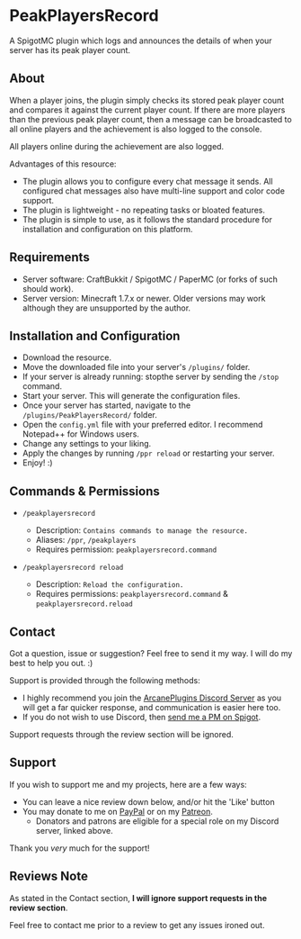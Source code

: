 # PeakPlayersRecord
A SpigotMC plugin which logs and announces the details of when your server has its peak player count.

## About
When a player joins, the plugin simply checks its stored peak player count and compares it against the current player count. If there are more players than the previous peak player count, then a message can be broadcasted to all online players and the achievement is also logged to the console.

All players online during the achievement are also logged.

Advantages of this resource:
* The plugin allows you to configure every chat message it sends. All configured chat messages also have multi-line support and color code support.
* The plugin is lightweight - no repeating tasks or bloated features.
* The plugin is simple to use, as it follows the standard procedure for installation and configuration on this platform.

## Requirements
* Server software: CraftBukkit / SpigotMC / PaperMC (or forks of such should work).
* Server version: Minecraft 1.7.x or newer. Older versions may work although they are unsupported by the author.

## Installation and Configuration
* Download the resource.
* Move the downloaded file into your server's `/plugins/` folder. 
* If your server is already running: stopthe server by sending the `/stop` command.
* Start your server. This will generate the configuration files.
* Once your server has started, navigate to the `/plugins/PeakPlayersRecord/` folder.
* Open the `config.yml` file with your preferred editor. I recommend Notepad++ for Windows users.
* Change any settings to your liking.
* Apply the changes by running `/ppr reload` or restarting your server.
* Enjoy! :)

## Commands & Permissions
* `/peakplayersrecord`
  * Description: `Contains commands to manage the resource.`
  * Aliases: `/ppr`, `/peakplayers`
  * Requires permission: `peakplayersrecord.command`
  
* `/peakplayersrecord reload`
  * Description: `Reload the configuration.`
  * Requires permissions: `peakplayersrecord.command` & `peakplayersrecord.reload`
  
## Contact
Got a question, issue or suggestion? Feel free to send it my way. I will do my best to help you out. :)

Support is provided through the following methods:
* I highly recommend you join the [ArcanePlugins Discord Server](https://discord.io/arcaneplugins) as you will get a far quicker response, and communication is easier here too.
* If you do not wish to use Discord, then [send me a PM on Spigot](https://www.spigotmc.org/conversations/add?to=lokka30).

Support requests through the review section will be ignored.

## Support
If you wish to support me and my projects, here are a few ways:

* You can leave a nice review down below, and/or hit the 'Like' button
* You may donate to me on [PayPal](https://bit.ly/2Gxvw7R) or on my [Patreon](https://www.patreon.com/arcaneplugins).
  * Donators and patrons are eligible for a special role on my Discord server, linked above.

Thank you *very* much for the support!

## Reviews Note
As stated in the Contact section, **I will ignore support requests in the review section**.

Feel free to contact me prior to a review to get any issues ironed out.